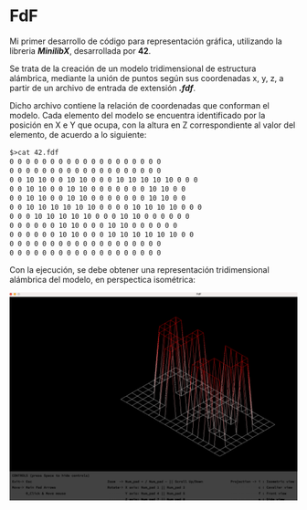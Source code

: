 # FdF
Mi primer desarrollo de código para representación gráfica, utilizando la libreria ***MinilibX***, desarrollada por **42**.

Se trata de la creación de un modelo tridimensional de estructura alámbrica, mediante la unión de puntos según sus coordenadas x, y, z, a partir de un archivo de entrada de extensión ***.fdf***.

Dicho archivo contiene la relación de coordenadas que conforman el modelo. Cada elemento del modelo se encuentra identificado por la posición en X e Y que ocupa, con la altura en Z correspondiente al valor del elemento, de acuerdo a lo siguiente:

~~~
$>cat 42.fdf
0 0 0 0 0 0 0 0 0 0 0 0 0 0 0 0 0 0 0
0 0 0 0 0 0 0 0 0 0 0 0 0 0 0 0 0 0 0
0 0 10 10 0 0 10 10 0 0 0 10 10 10 10 10 0 0 0
0 0 10 10 0 0 10 10 0 0 0 0 0 0 0 10 10 0 0
0 0 10 10 0 0 10 10 0 0 0 0 0 0 0 10 10 0 0
0 0 10 10 10 10 10 10 0 0 0 0 10 10 10 10 0 0 0
0 0 0 10 10 10 10 10 0 0 0 10 10 0 0 0 0 0 0
0 0 0 0 0 0 10 10 0 0 0 10 10 0 0 0 0 0 0
0 0 0 0 0 0 10 10 0 0 0 10 10 10 10 10 10 0 0
0 0 0 0 0 0 0 0 0 0 0 0 0 0 0 0 0 0 0
0 0 0 0 0 0 0 0 0 0 0 0 0 0 0 0 0 0 0
~~~

Con la ejecución, se debe obtener una representación tridimensional alámbrica del modelo, en perspectica isométrica:

![Image text](https://github.com/Muriber/FDF/blob/master/img/example.png)
